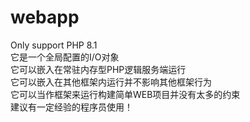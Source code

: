 # webapp
Only support PHP 8.1  
它是一个全局配置的I/O对象  
它可以嵌入在常驻内存型PHP逻辑服务端运行  
它可以嵌入在其他框架内运行并不影响其他框架行为  
它可以当作框架来运行构建简单WEB项目并没有太多的约束  
建议有一定经验的程序员使用！  
